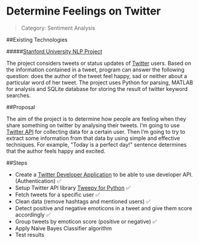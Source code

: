 # Determine Feelings on Twitter

> Category: Sentiment Analysis

##Existing Technologies

#####[Stanford University NLP Project](http://nlp.stanford.edu/courses/cs224n/2009/fp/22.pdf)

The project considers tweets or status updates of [Twitter](https://twitter.com/) users. Based on the information contained in a tweet, program can answer the following question: does the author of the tweet feel happy, sad or neither about a particular word of her tweet. 
The project uses Python for parsing, MATLAB for analysis and SQLite database for storing the result of twitter keyword searches.

##Proposal

The aim of the project is to determine how people are feeling when they share something on twitter by analysing their tweets. I’m going to use [Twitter API](https://dev.twitter.com/rest/public) for collecting data for a certain user. Then I’m going to try to extract some information from that data by using simple and effective techniques.
For example, "Today is a perfect day!" sentence determines that the author feels happy and excited.

##Steps

* Create a [Twitter Developer Application](https://apps.twitter.com/app/new) to be able to use developer API. (Authentication) :white_check_mark:
* Setup Twitter API library [Tweepy for Python](http://www.tweepy.org/) :white_check_mark:
* Fetch tweets for a specific user :white_check_mark:
* Clean data (remove hashtags and mentioned users) :white_check_mark:
* Detect positive and negative emoticons in a tweet and give them score accordingly :white_check_mark:
* Group tweets by emoticon score (positive or negative) :white_check_mark:
* Apply Naive Bayes Classifier algorithm
* Test results
